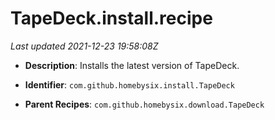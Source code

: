 # TapeDeck.install.recipe

_Last updated 2021-12-23 19:58:08Z_

- **Description**: Installs the latest version of TapeDeck.

- **Identifier**: `com.github.homebysix.install.TapeDeck`

- **Parent Recipes**: `com.github.homebysix.download.TapeDeck`